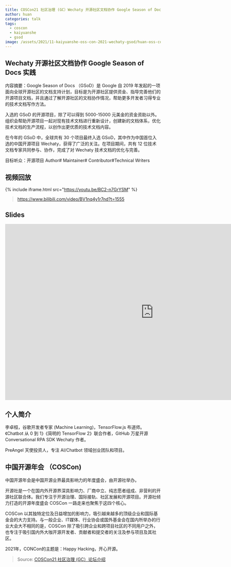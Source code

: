 ```yaml
---
title: COSCon21 社区治理 (GC）Wechaty 开源社区文档协作 Google Season of Docs 实践
author: huan
categories: talk
tags:
  - coscon
  - kaiyuanshe
  - gsod
image: /assets/2021/11-kaiyuanshe-oss-con-2021-wechaty-gsod/huan-oss-con-2021.webp
---
```


## Wechaty 开源社区文档协作 Google Season of Docs 实践

内容摘要：Google Season of Docs （GSoD）是 Google 自 2019 年发起的一项面向全球开源社区的文档支持计划，目标是为开源社区提供资金、指导完善他们的开源项目文档，并且通过了解开源社区的文档协作情况，帮助更多开发者习得专业的技术文档写作方法。

入选的 GSoD 的开源项目，除了可以得到 5000-15000 元美金的资金资助以外。组织会帮助开源项目一起对现有技术文档进行重新设计，创建新的文档体系，优化技术文档的生产流程，以创作出更优质的技术文档内容。

在今年的 GSoD 中，全球共有 30 个项目最终入选 GSoD，其中作为中国首位入选的中国开源项目 Wechaty，获得了广泛的关注。在项目期间，共有 12 位技术文档专家共同参与、协作，完成了对 Wechaty 技术文档的优化与完善。

目标听众：开源项目 Author# Maintainer# Contributor#Technical Writers

## 视频回放

{% include iframe.html src="https://youtu.be/BC2-n7GrYSM" %}

> <https://www.bilibili.com/video/BV1nq4y1r7nd?t=1555>

## Slides

<iframe src="https://docs.google.com/presentation/d/e/2PACX-1vQV8hJWS97ga10fhfaC3wwEmwBWRoC9csmv3tQOspRzBFb-PAwfEC6azXubXabBZ8gb4SkzQHMg40ba/embed?start=false&loop=true&delayms=3000" frameborder="0" width="960" height="569" allowfullscreen="true" mozallowfullscreen="true" webkitallowfullscreen="true"></iframe>

## 个人简介

李卓桓，谷歌开发者专家 (Machine Learning)，TensorFlow.js 布道师。《Chatbot 从 0 到 1》《简明的 TensorFlow 2》联合作者，GitHub 万星开源 Conversational RPA SDK Wechaty 作者。

PreAngel 天使投资人，专注 AI/Chatbot 领域创业团队和项目。

## 中国开源年会 （COSCon)

中国开源年会是中国开源业界最具影响力的年度盛会，由开源社举办。

开源社是一个在国内外开源界深具影响力、厂商中立、纯志愿者组成、非营利的开源社区联合体。我们专注于开源治理、国际接轨、社区发展和开源项目。开源社倾力打造的开源年度盛会 COSCon 一路走来也聚焦于这四个核心。

COSCon 以其独特定位及日益增加的影响力，吸引越来越多的顶级企业和国际基金会的大力支持。与一般企业、IT媒体、行业协会或国外基金会在国内所举办的行业大会大不相同的是，COSCon 除了吸引跨企业和跨项目社区的不同用户之外，也专注于吸引国内外大咖开源开发者、贡献者和提交者的关注及参与项目及其社区。

2021年，CONCon的主题是：Happy Hacking，开心开源。

> Source: [COSCon21 社区治理 (GC）论坛介绍](https://mp.weixin.qq.com/s/-VtRC3IsTBovQJQbWlF5xA)
